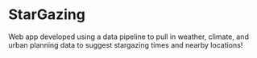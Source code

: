 # StarGazing
Web app developed using a data pipeline to pull in weather, climate, and urban planning data to suggest stargazing times and nearby locations!
